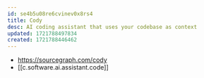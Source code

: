 ```yaml
---
id: se4b5u08re6cvinev0x8rs4
title: Cody
desc: AI coding assistant that uses your codebase as context
updated: 1721788497834
created: 1721788446462
---
```


- https://sourcegraph.com/cody
- [[c.software.ai.assistant.code]]